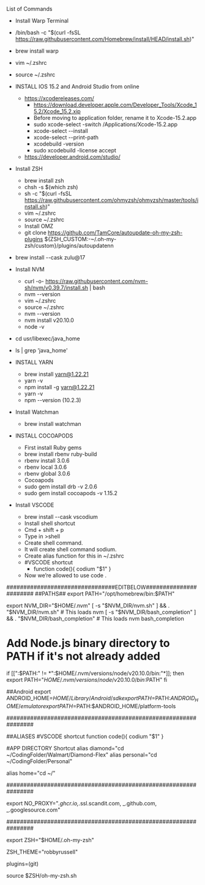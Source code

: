 List of Commands

- Install Warp Terminal
- /bin/bash -c "$(curl -fsSL https://raw.githubusercontent.com/Homebrew/install/HEAD/install.sh)"
- brew install warp
- vim ~/.zshrc
- source ~/.zshrc

- INSTALL IOS 15.2 and Android Studio from online

  - https://xcodereleases.com/
    - https://download.developer.apple.com/Developer_Tools/Xcode_15.2/Xcode_15.2.xip
    - Before moving to application folder, rename it to Xcode-15.2.app
    - sudo xcode-select -switch /Applications/Xcode-15.2.app
    - xcode-select --install
    - xcode-select --print-path
    - xcodebuild -version
    - sudo xcodebuild -license accept
  - https://developer.android.com/studio/

- Install ZSH

  - brew install zsh
  - chsh -s $(which zsh)
  - sh -c "$(curl -fsSL https://raw.githubusercontent.com/ohmyzsh/ohmyzsh/master/tools/install.sh)"
  - vim ~/.zshrc
  - source ~/.zshrc
  - Install OMZ
  - git clone https://github.com/TamCore/autoupdate-oh-my-zsh-plugins ${ZSH_CUSTOM:-~/.oh-my-zsh/custom}/plugins/autoupdatenn

- brew install --cask zulu@17

- Install NVM

  - curl -o- https://raw.githubusercontent.com/nvm-sh/nvm/v0.39.7/install.sh | bash
  - nvm --version
  - vim ~/.zshrc
  - source ~/.zshrc
  - nvm --version
  - nvm install v20.10.0
  - node -v

- cd usr/libexec/java_home
- ls | grep 'java_home'

- INSTALL YARN

  - brew install yarn@1.22.21
  - yarn -v
  - npm install -g yarn@1.22.21
  - yarn -v
  - npm --version (10.2.3)

- Install Watchman
  - brew install watchman
- INSTALL COCOAPODS

  - First install Ruby gems
  - brew install rbenv ruby-build
  - rbenv install 3.0.6
  - rbenv local 3.0.6
  - rbenv global 3.0.6
  - Cocoapods
  - sudo gem install drb -v 2.0.6
  - sudo gem install cocoapods -v 1.15.2

- Install VSCODE
  - brew install --cask vscodium
  - Install shell shortcut
  - Cmd + shift + p
  - Type in >shell
  - Create shell command.
  - It will create shell command sodium.
  - Create alias function for this in ~/.zshrc
  - #VSCODE shortcut
    - function
      code(){
      codium "$1"
      }
  - Now we’re allowed to use code .

################################EDITBELOW#######################
##PATHS##
export PATH="/opt/homebrew/bin:$PATH"

export NVM_DIR="$HOME/.nvm"
[ -s "$NVM_DIR/nvm.sh" ] && . "$NVM_DIR/nvm.sh" # This loads nvm
[ -s "$NVM_DIR/bash_completion" ] && . "$NVM_DIR/bash_completion" # This loads nvm bash_completion

# Add Node.js binary directory to PATH if it's not already added

if [[":$PATH:" != *":$HOME/.nvm/versions/node/v20.10.0/bin:"*]]; then
export PATH="$HOME/.nvm/versions/node/v20.10.0/bin:$PATH"
fi

##Android
export ANDROID_HOME=$HOME/Library/Android/sdk
export PATH=$PATH:$ANDROID_HOME/emulator
export PATH=$PATH:$ANDROID_HOME/platform-tools

################################################################

##ALIASES
#VSCODE shortcut
function code(){
codium "$1"
}

#APP DIRECTORY Shortcut
alias diamond="cd ~/CodingFolder/Walmart/Diamond-Flex"
alias personal="cd ~/CodingFolder/Personal"

alias home="cd ~/"

################################################################

export NO_PROXY="_.ghcr.io,_.ssl.scandit.com, _.github.com, _.googlesource.com"

################################################################

export ZSH="$HOME/.oh-my-zsh"

ZSH_THEME="robbyrussell"

plugins=(git)

source $ZSH/oh-my-zsh.sh
